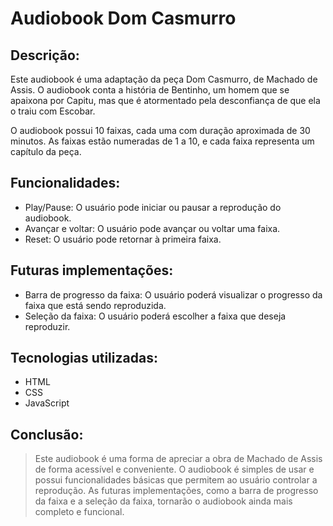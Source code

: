 # Audiobook Dom Casmurro

## Descrição:

Este audiobook é uma adaptação da peça Dom Casmurro, de Machado de Assis. O audiobook conta a história de Bentinho, 
um homem que se apaixona por Capitu, mas que é atormentado pela desconfiança de que ela o traiu com Escobar.

O audiobook possui 10 faixas, cada uma com duração aproximada de 30 minutos. As faixas estão numeradas de 1 a 10, e cada faixa representa um capítulo da peça.

## Funcionalidades:
* Play/Pause: O usuário pode iniciar ou pausar a reprodução do audiobook.
* Avançar e voltar: O usuário pode avançar ou voltar uma faixa.
* Reset: O usuário pode retornar à primeira faixa.

## Futuras implementações:
* Barra de progresso da faixa: O usuário poderá visualizar o progresso da faixa que está sendo reproduzida.
* Seleção da faixa: O usuário poderá escolher a faixa que deseja reproduzir.

## Tecnologias utilizadas:
* HTML
* CSS
* JavaScript

## Conclusão:

> Este audiobook é uma forma de apreciar a obra de Machado de Assis de forma acessível e conveniente. 
O audiobook é simples de usar e possui funcionalidades básicas que permitem ao usuário controlar a reprodução. As futuras implementações, 
como a barra de progresso da faixa e a seleção da faixa, tornarão o audiobook ainda mais completo e funcional.
